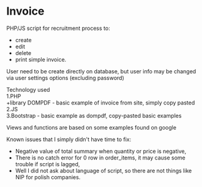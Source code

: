# Invoice 
 PHP/JS script for recruitment process to:
  - create
  - edit
  - delete
  - print 
simple invoice.<br>
 
User need to be create directly on database, but user info may be changed via user settings options (excluding password)<br>
 
Technology used<br>
1.PHP<br>
  +library DOMPDF - basic example of invoice from site, simply copy pasted<br>
2.JS<br>
3.Bootstrap - basic example as dompdf, copy-pasted basic examples<br>


Views and functions are based on some examples found on google<br>

Known issues that I simply didn't have time to fix:<br>
  - Negative value of total summary when quantity or price is negative,<br>
  - There is no catch error for 0 row in order_items, it may cause some trouble if script is lagged,<br>
  - Well I did not ask about language of script, so there are not things like NIP for polish companies.<br>
